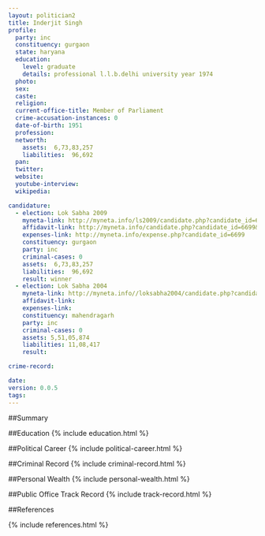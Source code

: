 ```yaml
---
layout: politician2
title: Inderjit Singh
profile: 
  party: inc
  constituency: gurgaon
  state: haryana
  education: 
    level: graduate
    details: professional l.l.b.delhi university year 1974
  photo: 
  sex: 
  caste: 
  religion: 
  current-office-title: Member of Parliament
  crime-accusation-instances: 0
  date-of-birth: 1951
  profession: 
  networth: 
    assets:  6,73,83,257
    liabilities:  96,692
  pan: 
  twitter: 
  website: 
  youtube-interview: 
  wikipedia: 

candidature: 
  - election: Lok Sabha 2009
    myneta-link: http://myneta.info/ls2009/candidate.php?candidate_id=6699
    affidavit-link: http://myneta.info/candidate.php?candidate_id=6699&scan=original
    expenses-link: http://myneta.info/expense.php?candidate_id=6699
    constituency: gurgaon 
    party: inc
    criminal-cases: 0
    assets:  6,73,83,257
    liabilities:  96,692
    result: winner 
  - election: Lok Sabha 2004
    myneta-link: http://myneta.info//loksabha2004/candidate.php?candidate_id=1287
    affidavit-link: 
    expenses-link: 
    constituency: mahendragarh 
    party: inc
    criminal-cases: 0
    assets: 5,51,05,874
    liabilities: 11,08,417
    result:  

crime-record: 

date: 
version: 0.0.5
tags: 
---
```

##Summary


##Education
{% include education.html %}


##Political Career
{% include political-career.html %}


##Criminal Record
{% include criminal-record.html %}


##Personal Wealth
{% include personal-wealth.html %}


##Public Office Track Record
{% include track-record.html %}


##References


{% include references.html %}